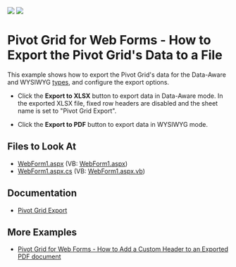 <!-- default badges list -->
[![](https://img.shields.io/badge/Open_in_DevExpress_Support_Center-FF7200?style=flat-square&logo=DevExpress&logoColor=white)](https://supportcenter.devexpress.com/ticket/details/T289831)
[![](https://img.shields.io/badge/📖_How_to_use_DevExpress_Examples-e9f6fc?style=flat-square)](https://docs.devexpress.com/GeneralInformation/403183)
<!-- default badges end -->
# Pivot Grid for Web Forms - How to Export the Pivot Grid's Data to a File


This example shows how to export the Pivot Grid's data for the Data-Aware and WYSIWYG [types](https://docs.devexpress.com/AspNet/114650/components/pivot-grid/export/export?p=netframework#export-types), and configure the export options.

- Click the **Export to XLSX** button to export data in Data-Aware mode. In the exported XLSX file, fixed row headers are disabled and the sheet name is set to "Pivot Grid Export".

- Click the **Export to PDF** button to export data in WYSIWYG mode.


## Files to Look At

- [WebForm1.aspx](./CS/ASPPivotGridExport/WebForm1.aspx) (VB: [WebForm1.aspx](./VB/ASPPivotGridExport/WebForm1.aspx))
- [WebForm1.aspx.cs](./CS/ASPPivotGridExport/WebForm1.aspx.cs) (VB: [WebForm1.aspx.vb](./VB/ASPPivotGridExport/WebForm1.aspx.vb))

## Documentation

- [Pivot Grid Export](https://docs.devexpress.com/AspNet/114650/components/pivot-grid/export/export-overview)

## More Examples

- [Pivot Grid for Web Forms - How to Add a Custom Header to an Exported PDF document](https://github.com/DevExpress-Examples/export-aspxpivotgrid-with-additional-text-captions-in-header-or-footer-e1188)


